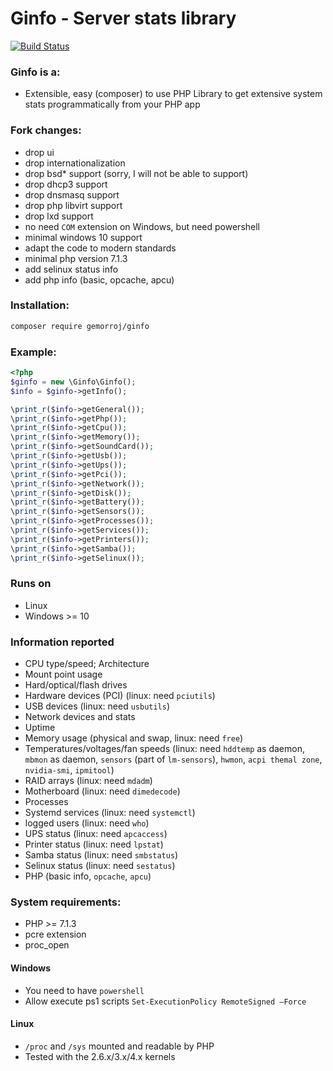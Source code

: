 # Ginfo - Server stats library

[![Build Status](https://secure.travis-ci.org/Gemorroj/ginfo.png?branch=master)](https://travis-ci.org/Gemorroj/ginfo)


### Ginfo is a:
 - Extensible, easy (composer) to use PHP Library to get extensive system stats programmatically from your PHP app

### Fork changes:
- drop ui
- drop internationalization
- drop bsd* support (sorry, I will not be able to support)
- drop dhcp3 support
- drop dnsmasq support
- drop php libvirt support
- drop lxd support
- no need `COM` extension on Windows, but need powershell
- minimal windows 10 support
- adapt the code to modern standards
- minimal php version 7.1.3
- add selinux status info
- add php info (basic, opcache, apcu)


### Installation:
```bash
composer require gemorroj/ginfo
```

### Example:
```php
<?php
$ginfo = new \Ginfo\Ginfo();
$info = $ginfo->getInfo();

\print_r($info->getGeneral());
\print_r($info->getPhp());
\print_r($info->getCpu());
\print_r($info->getMemory());
\print_r($info->getSoundCard());
\print_r($info->getUsb());
\print_r($info->getUps());
\print_r($info->getPci());
\print_r($info->getNetwork());
\print_r($info->getDisk());
\print_r($info->getBattery());
\print_r($info->getSensors());
\print_r($info->getProcesses());
\print_r($info->getServices());
\print_r($info->getPrinters());
\print_r($info->getSamba());
\print_r($info->getSelinux());
```


### Runs on
- Linux
- Windows >= 10

### Information reported
- CPU type/speed; Architecture
- Mount point usage
- Hard/optical/flash drives
- Hardware devices (PCI) (linux: need `pciutils`)
- USB devices (linux: need `usbutils`)
- Network devices and stats
- Uptime
- Memory usage (physical and swap, linux: need `free`)
- Temperatures/voltages/fan speeds (linux: need `hddtemp` as daemon, `mbmon` as daemon, `sensors` (part of `lm-sensors`), `hwmon`, `acpi themal zone`, `nvidia-smi`, `ipmitool`)
- RAID arrays (linux: need `mdadm`)
- Motherboard (linux: need `dimedecode`)
- Processes
- Systemd services (linux: need `systemctl`)
- logged users (linux: need `who`)
- UPS status (linux: need `apcaccess`)
- Printer status (linux: need `lpstat`)
- Samba status (linux: need `smbstatus`)
- Selinux status (linux: need `sestatus`)
- PHP (basic info, `opcache`, `apcu`)


### System requirements:
- PHP >= 7.1.3
- pcre extension
- proc_open

#### Windows
- You need to have `powershell`
- Allow execute ps1 scripts `Set-ExecutionPolicy RemoteSigned –Force`

#### Linux
- `/proc` and `/sys` mounted and readable by PHP
- Tested with the 2.6.x/3.x/4.x kernels
